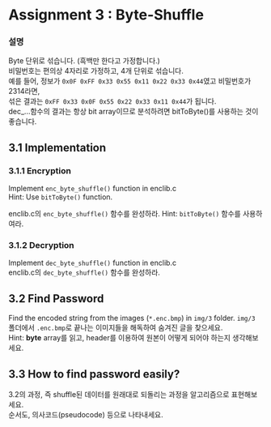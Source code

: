 # Assignment 3 : Byte-Shuffle
### 설명
Byte 단위로 섞습니다. (흑백만 한다고 가정합니다.)  
비밀번호는 편의상 4자리로 가정하고, 4개 단위로 섞습니다.  
예를 들어, 정보가 `0x0F 0xFF 0x33 0x55 0x11 0x22 0x33 0x44`였고 비밀번호가 2314라면,  
섞은 결과는 `0xFF 0x33 0x0F 0x55 0x22 0x33 0x11 0x44`가 됩니다.  
dec_...함수의 결과는 항상 bit array이므로 분석하려면 bitToByte()를 사용하는 것이 좋습니다.  

## 3.1 Implementation
### 3.1.1 Encryption
Implement `enc_byte_shuffle()` function in enclib.c  
Hint: Use `bitToByte()` function.

enclib.c의 `enc_byte_shuffle()` 함수를 완성하라.
Hint: `bitToByte()` 함수를 사용하여라.


### 3.1.2 Decryption
Implement `dec_byte_shuffle()` function in enclib.c    
enclib.c의 `dec_byte_shuffle()` 함수를 완성하라.

## 3.2 Find Password
Find the encoded string from the images (`*.enc.bmp`) in `img/3` folder.
`img/3` 폴더에서 `.enc.bmp`로 끝나는 이미지들을 해독하여 숨겨진 글을 찾으세요.  
Hint: **byte** array를 읽고, header를 이용하여 원본이 어떻게 되어야 하는지 생각해보세요.

## 3.3 How to find password easily?
3.2의 과정, 즉 shuffle된 데이터를 원래대로 되돌리는 과정을 알고리즘으로 표현해보세요.  
순서도, 의사코드(pseudocode) 등으로 나타내세요.